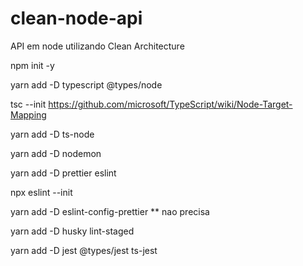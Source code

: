 # clean-node-api

API em node utilizando Clean Architecture

npm init -y

yarn add -D typescript @types/node

tsc --init
https://github.com/microsoft/TypeScript/wiki/Node-Target-Mapping

yarn add -D ts-node

yarn add -D nodemon

yarn add -D prettier eslint

npx eslint --init

yarn add -D eslint-config-prettier \*\* nao precisa

yarn add -D husky lint-staged

yarn add -D jest @types/jest ts-jest
